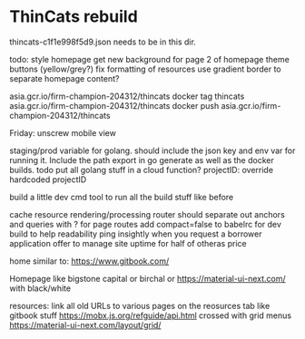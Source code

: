 # ThinCats rebuild
thincats-c1f1e998f5d9.json needs to be in this dir.

todo:
style homepage
get new background for page 2 of homepage
theme buttons (yellow/grey?)
fix formatting of resources
use gradient border to separate homepage content?

asia.gcr.io/firm-champion-204312/thincats
docker tag thincats asia.gcr.io/firm-champion-204312/thincats
docker push asia.gcr.io/firm-champion-204312/thincats

Friday:
unscrew mobile view

staging/prod variable for golang. should include the json key and env var for running it. Include the path export in go generate as well as the docker builds.
todo put all golang stuff in a cloud function?
projectID: override hardcoded projectID

build a little dev cmd tool to run all the build stuff like before

cache resource rendering/processing
router should separate out anchors and queries with ? for page routes
add compact=false to babelrc for dev build to help readability
ping insightly when you request a borrower application
offer to manage site uptime for half of otheras price

home similar to:
https://www.gitbook.com/

Homepage like bigstone capital or birchal 
or 
https://material-ui-next.com/
with black/white

resources:
link all old URLs to various pages on the reosurces tab
like gitbook stuff
https://mobx.js.org/refguide/api.html
crossed with grid menus
https://material-ui-next.com/layout/grid/



